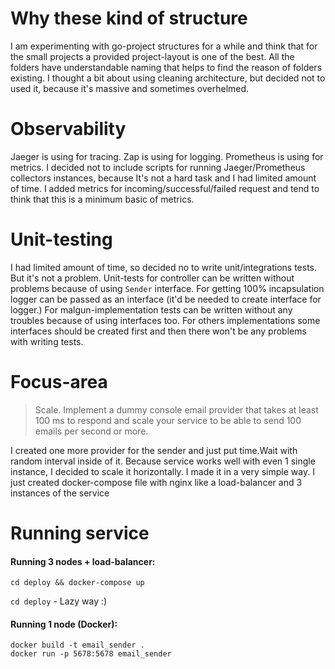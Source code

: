 # Why these kind of structure

I am experimenting with go-project structures for a while and think that for the small projects a provided project-layout 
is one of the best. 
All the folders have understandable naming that helps to find the reason of folders existing. I thought a bit 
about using cleaning architecture, but decided not to used it, because it's massive and sometimes overhelmed.

# Observability

Jaeger is using for tracing. Zap is using for logging. Prometheus is using for metrics. I decided not to include scripts
for running Jaeger/Prometheus collectors instances, because It's not a hard task and I had limited amount of time.
I added metrics for incoming/successful/failed request and tend to think that this is a minimum basic of metrics. 

# Unit-testing

I had limited amount of time, so decided no to write unit/integrations tests. But it's not a problem. Unit-tests
for controller can be written without problems because of using `Sender` interface. For getting 100% incapsulation 
logger can be passed as an interface (it'd be needed to create interface for logger.) For malgun-implementation
tests can be written without any troubles because of using interfaces too. For others implementations some interfaces 
should be created first and then there won't be any problems with writing tests.


# Focus-area
> Scale. Implement a dummy console email provider that takes at least 100 ms to respond
> and scale your service to be able to send 100 emails per second or more.

I created one more provider for the sender and just put time.Wait with random interval inside of it.
Because service works well with even 1 single instance, I decided to scale it horizontally. I made it in a very simple way.
I just created docker-compose file with nginx like a load-balancer and 3 instances of the service


# Running service

#### Running 3 nodes + load-balancer:

`cd deploy && docker-compose up`

`cd deploy` - Lazy way :)


#### Running 1 node (Docker):
```
docker build -t email_sender .
docker run -p 5678:5678 email_sender
```